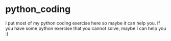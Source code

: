# python_coding
I put most of my python coding exercise here so maybe it can help you.
If you have some python exercise that you cannot solve, maybe I can help you :)
